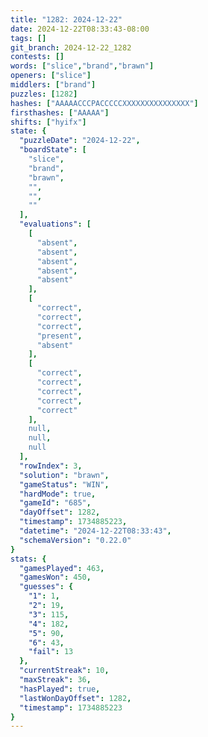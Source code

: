 ```yaml
---
title: "1282: 2024-12-22"
date: 2024-12-22T08:33:43-08:00
tags: []
git_branch: 2024-12-22_1282
contests: []
words: ["slice","brand","brawn"]
openers: ["slice"]
middlers: ["brand"]
puzzles: [1282]
hashes: ["AAAAACCCPACCCCCXXXXXXXXXXXXXXX"]
firsthashes: ["AAAAA"]
shifts: ["hyifx"]
state: {
  "puzzleDate": "2024-12-22",
  "boardState": [
    "slice",
    "brand",
    "brawn",
    "",
    "",
    ""
  ],
  "evaluations": [
    [
      "absent",
      "absent",
      "absent",
      "absent",
      "absent"
    ],
    [
      "correct",
      "correct",
      "correct",
      "present",
      "absent"
    ],
    [
      "correct",
      "correct",
      "correct",
      "correct",
      "correct"
    ],
    null,
    null,
    null
  ],
  "rowIndex": 3,
  "solution": "brawn",
  "gameStatus": "WIN",
  "hardMode": true,
  "gameId": "685",
  "dayOffset": 1282,
  "timestamp": 1734885223,
  "datetime": "2024-12-22T08:33:43",
  "schemaVersion": "0.22.0"
}
stats: {
  "gamesPlayed": 463,
  "gamesWon": 450,
  "guesses": {
    "1": 1,
    "2": 19,
    "3": 115,
    "4": 182,
    "5": 90,
    "6": 43,
    "fail": 13
  },
  "currentStreak": 10,
  "maxStreak": 36,
  "hasPlayed": true,
  "lastWonDayOffset": 1282,
  "timestamp": 1734885223
}
---
```

<!-- more -->
